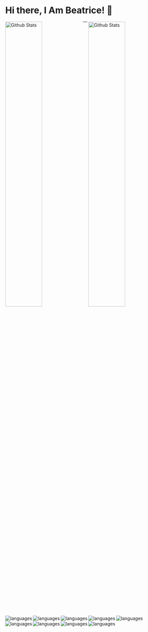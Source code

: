 # Hi there, I Am Beatrice! 👋

<img src="https://github-readme-stats.vercel.app/api?username=BeatriceWambuiMbugua&theme=radical&show_icons=true" alt="Github Stats" width= "48%" align="left"/>

<img src="https://github-readme-stats.vercel.app/api/top-langs/?username=BeatriceWambuiMbugua&layout=compact" alt="Github Stats" width= "48%" align="right"/>

-----------------------------------------------------------------
<img src="https://img.shields.io/badge/html5-%23E34F26.svg?style=for-the-badge&logo=html5&logoColor=white" align= "left" alt= "languages" />
<img src="https://img.shields.io/badge/java-%23ED8B00.svg?style=for-the-badge&logo=java&logoColor=white" align= "left" alt= "languages" />
<img src="https://img.shields.io/badge/javascript-%23323330.svg?style=for-the-badge&logo=javascript&logoColor=%23F7DF1E" align= "left" alt= "languages" />
<img src="https://img.shields.io/badge/ruby-%23CC342D.svg?style=for-the-badge&logo=ruby&logoColor=white" align= "left" alt= "languages" />
<img src="https://img.shields.io/badge/typescript-%23007ACC.svg?style=for-the-badge&logo=typescript&logoColor=white" align= "left" alt= "languages" />
<img src="https://img.shields.io/badge/css3-%231572B6.svg?style=for-the-badge&logo=css3&logoColor=white" align= "left" alt= "languages" />
<img src="https://img.shields.io/badge/react-%2320232a.svg?style=for-the-badge&logo=react&logoColor=%2361DAFB" align= "left" alt= "languages" />
<img src="https://img.shields.io/badge/rails-%23CC0000.svg?style=for-the-badge&logo=ruby-on-rails&logoColor=white" align= "left" alt= "languages" />
<img src="https://img.shields.io/badge/node.js-6DA55F?style=for-the-badge&logo=node.js&logoColor=white" align= "left" alt= "languages" />










